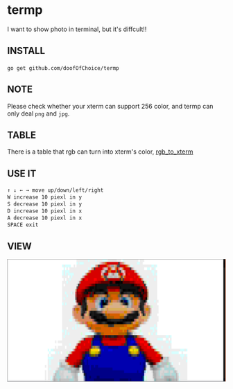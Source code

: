 # termp

I want to show photo in terminal, but it's diffcult!!

## INSTALL 

``go get github.com/doofOfChoice/termp``

## NOTE

Please check whether your xterm can support 256 color, and termp can only deal `png` and `jpg`.

## TABLE

There is a table that rgb can turn into xterm's color,
[rgb_to_xterm](./rgb_to_xterm)

## USE IT

```
↑ ↓ ← → move up/down/left/right
W increase 10 piexl in y
S decrease 10 piexl in y
D increase 10 piexl in x
A decrease 10 piexl in x
SPACE exit
```

## VIEW
![](./test.png)